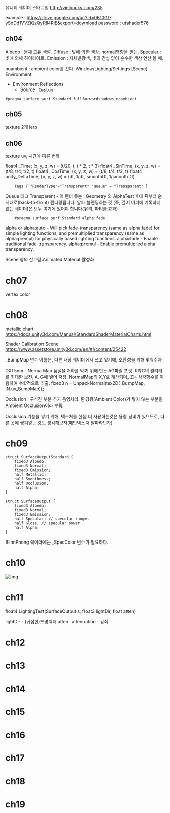 유니티 쉐이더 스타트업
http://vielbooks.com/235

example : https://drive.google.com/uc?id=0B10G1-ySdDd1VVZiQzQyRll4RlE&export=download
password : utshader576


## ch04
Albedo : 물체 고유 색깔.
Diffuse : 빛에 의한 색상. normal영향을 받는.
Specular : 빛에 의해 하이라이트.
Emission : 자체발광색, 빛의 간섭 없이 순수한 색상 연산 볼 때.


noambient : ambient color를 끈다.
Window/Lighting/Settings
[Scene]
Environment
 - Environment Reflections
   - Source : `Custom`

```
#pragma surface surf Standard fullforwardshadows noambient
```


## ch05
texture 2개 lerp

## ch06
texture uv, 시간에 따른 변화

float4 _Time; (x, y, z, w) = (t/20, t, t * 2, t * 3)
float4 _SinTime; (x, y, z, w) = (t/8, t/4, t/2, t)
float4 _CosTime; (x, y, z, w) = (t/8, t/4, t/2, t)
float4 unity_DeltaTime; (x, y, z, w) = (dt, 1/dt, smoothDt, 1/smoothDt)


		Tags { "RenderType"="Transparent" "Queue" = "Transparent" }

Queue 태그
Transparent - 이 렌더 큐는 _Geometry_와 AlphaTest 후에 뒤부터 순서대로(back-to-front) 렌더링됩니다. 알파 블렌딩하는 것 (즉, 깊이 버퍼에 기록하지 않는 쉐이더)은 모두 여기에 있어야 합니다(유리, 파티클 효과).


		#pragma surface surf Standard alpha:fade

alpha or alpha:auto - Will pick fade-transparency (same as alpha:fade) for simple lighting functions, and premultiplied transparency (same as alpha:premul) for physically based lighting functions.
alpha:fade - Enable traditional fade-transparency.
alpha:premul - Enable premultiplied alpha transparency.

Scene 창의 산그림 Animated Material 활성화



# ch07

vertex color



# ch08

metallic chart
https://docs.unity3d.com/Manual/StandardShaderMaterialCharts.html


Shader Calibration Scene
https://www.assetstore.unity3d.com/en/#!/content/25422


_BumpMap 변수 이름은, 다른 내장 쉐이더에서 쓰고 있기에, 호환성을 위해 맞춰주자


DXT5nm - NormalMap 품질을 저하를 막기 위해 만든 AG파일 포멧.
R과G의 퀄리티를 최대한 보전, A, G에 넣어 저장.
NormalMap의 X,Y로 계산되며, Z는 삼각함수를 이용하여 수학적으로 추출.
fixed3 n = UnpackNormal(tex2D(_BumpMap, IN.uv_BumpMap));


Occlusion : 구석진 부분 추가 음영처리.
환경광(Ambient Color)가 닿지 않는 부분을 Ambient Occlusion이라 부름.

Occlusion 기능을 넣기 위해, 텍스쳐를 한장 더 사용하는것은 용량 낭비가 있으므로, 다른 곳에 찡겨넣는 것도 생각해보자(메인텍스쳐 알파라던가).

# ch09

``` shader
struct SurfaceOutputStandard {
    fixed3 Albedo;
    fixed3 Normal;
    fixed3 Emission;
    half Metallic;
    half Smoothness;
    half Occlusion;
    half Alpha;
}
```

``` shader
struct SurfaceOutput {
    fixed3 Albedo;
    fixed3 Normal;
    fixed3 Emission;
    half Specular; // specular range.
    half Gloss; // specular power.
    half Alpha;
}
```

BlinnPhong 쉐이더에는 _SpecColor 변수가 필요하다.


# ch10
![img](https://upload.wikimedia.org/wikipedia/commons/7/71/Sine_cosine_one_period.svg)


# ch11
float4 LightingTest(SurfaceOutput s, float3 lightDir, float atten)

lightDir - (뒤집힌)조명벡터
atten : attenuation - 감쇠

# ch12
# ch13
# ch14
# ch15
# ch16
# ch17
# ch18
# ch19
